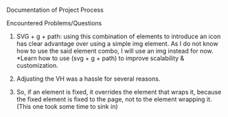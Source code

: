 Documentation of Project Process<br>

Encountered Problems/Questions
1. SVG + g + path: using this combination of elements to introduce an icon has clear advantage over using a simple img element. As I do not know how to use the said element combo, I will use an img instead for now. *Learn how to use (svg + g + path) to improve scalability & customization. 

2. Adjusting the VH was a hassle for several reasons.

3. So, if an element is fixed, it overrides the element that wraps it, because the fixed element is fixed to the page, not to the element wrapping it. (This one took some time to sink in)
